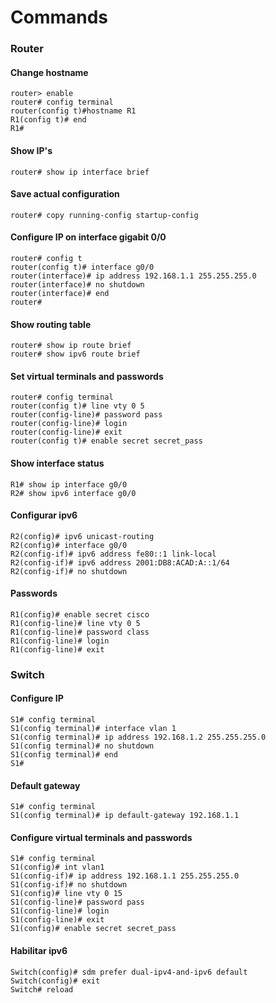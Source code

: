 Commands
=====
### Router
#### Change hostname
```cisco
router> enable
router# config terminal
router(config t)#hostname R1
R1(config t)# end
R1#
```

#### Show IP's
```cisco
router# show ip interface brief
```

#### Save actual configuration
```cisco
router# copy running-config startup-config
```

#### Configure IP on interface gigabit 0/0
```cisco
router# config t
router(config t)# interface g0/0
router(interface)# ip address 192.168.1.1 255.255.255.0
router(interface)# no shutdown
router(interface)# end
router#
```

#### Show routing table
```cisco
router# show ip route brief
router# show ipv6 route brief
```

#### Set virtual terminals and passwords
```cisco
router# config terminal
router(config t)# line vty 0 5
router(config-line)# password pass
router(config-line)# login
router(config-line)# exit
router(config t)# enable secret secret_pass
```

#### Show interface status
```cisco
R1# show ip interface g0/0
R2# show ipv6 interface g0/0
```

#### Configurar ipv6
```cisco
R2(config)# ipv6 unicast-routing
R2(config)# interface g0/0
R2(config-if)# ipv6 address fe80::1 link-local
R2(config-if)# ipv6 address 2001:DB8:ACAD:A::1/64
R2(config-if)# no shutdown
```

#### Passwords
```cisco
R1(config)# enable secret cisco
R1(config-line)# line vty 0 5
R1(config-line)# password class
R1(config-line)# login
R1(config-line)# exit
```

### Switch
#### Configure IP
```cisco
S1# config terminal
S1(config terminal)# interface vlan 1
S1(config terminal)# ip address 192.168.1.2 255.255.255.0
S1(config terminal)# no shutdown
S1(config terminal)# end
S1#
```

#### Default gateway
```cisco
S1# config terminal
S1(config terminal)# ip default-gateway 192.168.1.1
```

#### Configure virtual terminals and passwords
```cisco
S1# config terminal
S1(config)# int vlan1
S1(config-if)# ip address 192.168.1.1 255.255.255.0
S1(config-if)# no shutdown
S1(config)# line vty 0 15
S1(config-line)# password pass
S1(config-line)# login
S1(config-line)# exit
S1(config)# enable secret secret_pass
```

#### Habilitar ipv6
```cisco
Switch(config)# sdm prefer dual-ipv4-and-ipv6 default
Switch(config)# exit
Switch# reload
```
